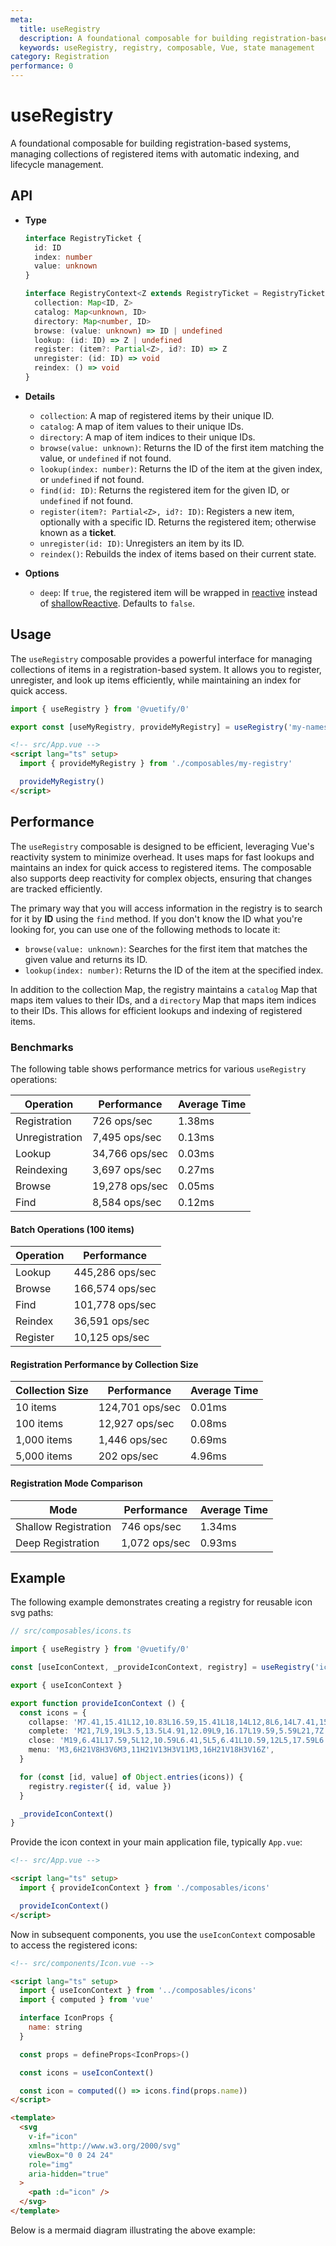 ```yaml
---
meta:
  title: useRegistry
  description: A foundational composable for building registration-based systems, managing collections of registered items with automatic indexing, and lifecycle management.
  keywords: useRegistry, registry, composable, Vue, state management
category: Registration
performance: 0
---
```


<script setup>
  import Mermaid from '@/components/Mermaid.vue'
</script>

# useRegistry

A foundational composable for building registration-based systems, managing collections of registered items with automatic indexing, and lifecycle management.

## API

- **Type**

  ```ts
  interface RegistryTicket {
    id: ID
    index: number
    value: unknown
  }

  interface RegistryContext<Z extends RegistryTicket = RegistryTicket> {
    collection: Map<ID, Z>
    catalog: Map<unknown, ID>
    directory: Map<number, ID>
    browse: (value: unknown) => ID | undefined
    lookup: (id: ID) => Z | undefined
    register: (item?: Partial<Z>, id?: ID) => Z
    unregister: (id: ID) => void
    reindex: () => void
  }
  ```
- **Details**

  - `collection`: A map of registered items by their unique ID.
  - `catalog`: A map of item values to their unique IDs.
  - `directory`: A map of item indices to their unique IDs.
  - `browse(value: unknown)`: Returns the ID of the first item matching the value, or `undefined` if not found.
  - `lookup(index: number)`: Returns the ID of the item at the given index, or `undefined` if not found.
  - `find(id: ID)`: Returns the registered item for the given ID, or `undefined` if not found.
  - `register(item?: Partial<Z>, id?: ID)`: Registers a new item, optionally with a specific ID. Returns the registered item; otherwise known as a **ticket**.
  - `unregister(id: ID)`: Unregisters an item by its ID.
  - `reindex()`: Rebuilds the index of items based on their current state.

- **Options**

  - `deep`: If `true`, the registered item will be wrapped in [reactive](https://vuejs.org/api/reactivity-core.html#reactive) instead of [shallowReactive](https://vuejs.org/api/reactivity-advanced.html#shallowreactive). Defaults to `false`.

## Usage

The `useRegistry` composable provides a powerful interface for managing collections of items in a registration-based system. It allows you to register, unregister, and look up items efficiently, while maintaining an index for quick access.

```ts
import { useRegistry } from '@vuetify/0'

export const [useMyRegistry, provideMyRegistry] = useRegistry('my-namespace')
```

```html
<!-- src/App.vue -->
<script lang="ts" setup>
  import { provideMyRegistry } from './composables/my-registry'

  provideMyRegistry()
</script>
```

## Performance

The `useRegistry` composable is designed to be efficient, leveraging Vue's reactivity system to minimize overhead. It uses maps for fast lookups and maintains an index for quick access to registered items. The composable also supports deep reactivity for complex objects, ensuring that changes are tracked efficiently.

The primary way that you will access information in the registry is to search for it by **ID** using the `find` method. If you don't know the ID what you're looking for, you can use one of the following methods to locate it:

- `browse(value: unknown)`: Searches for the first item that matches the given value and returns its ID.
- `lookup(index: number)`: Returns the ID of the item at the specified index.

In addition to the collection Map, the registry maintains a `catalog` Map that maps item values to their IDs, and a `directory` Map that maps item indices to their IDs. This allows for efficient lookups and indexing of registered items.

### Benchmarks

The following table shows performance metrics for various `useRegistry` operations:

| Operation | Performance | Average Time |
|-----------|-------------|--------------|
| Registration | 726 ops/sec | 1.38ms |
| Unregistration | 7,495 ops/sec | 0.13ms |
| Lookup | 34,766 ops/sec | 0.03ms |
| Reindexing | 3,697 ops/sec | 0.27ms |
| Browse | 19,278 ops/sec | 0.05ms |
| Find | 8,584 ops/sec | 0.12ms |

#### Batch Operations (100 items)

| Operation | Performance |
|-----------|-------------|
| Lookup | 445,286 ops/sec |
| Browse | 166,574 ops/sec |
| Find | 101,778 ops/sec |
| Reindex | 36,591 ops/sec |
| Register | 10,125 ops/sec |

#### Registration Performance by Collection Size

| Collection Size | Performance | Average Time |
|-----------------|-------------|--------------|
| 10 items | 124,701 ops/sec | 0.01ms |
| 100 items | 12,927 ops/sec | 0.08ms |
| 1,000 items | 1,446 ops/sec | 0.69ms |
| 5,000 items | 202 ops/sec | 4.96ms |

#### Registration Mode Comparison

| Mode | Performance | Average Time |
|------|-------------|--------------|
| Shallow Registration | 746 ops/sec | 1.34ms |
| Deep Registration | 1,072 ops/sec | 0.93ms |

## Example

The following example demonstrates creating a registry for reusable icon svg paths:

```ts
// src/composables/icons.ts

import { useRegistry } from '@vuetify/0'

const [useIconContext, _provideIconContext, registry] = useRegistry('icons')

export { useIconContext }

export function provideIconContext () {
  const icons = {
    collapse: 'M7.41,15.41L12,10.83L16.59,15.41L18,14L12,8L6,14L7.41,15.41Z',
    complete: 'M21,7L9,19L3.5,13.5L4.91,12.09L9,16.17L19.59,5.59L21,7Z',
    close: 'M19,6.41L17.59,5L12,10.59L6.41,5L5,6.41L10.59,12L5,17.59L6.41,19L12,13.41L17.59,19L19,17.59L13.41,12L19,6.41Z',
    menu: 'M3,6H21V8H3V6M3,11H21V13H3V11M3,16H21V18H3V16Z',
  }

  for (const [id, value] of Object.entries(icons)) {
    registry.register({ id, value })
  }

  _provideIconContext()
}
```

Provide the icon context in your main application file, typically `App.vue`:


```html
<!-- src/App.vue -->

<script lang="ts" setup>
  import { provideIconContext } from './composables/icons'

  provideIconContext()
</script>
```

Now in subsequent components, you use the `useIconContext` composable to access the registered icons:

```html
<!-- src/components/Icon.vue -->

<script lang="ts" setup>
  import { useIconContext } from '../composables/icons'
  import { computed } from 'vue'

  interface IconProps {
    name: string
  }

  const props = defineProps<IconProps>()

  const icons = useIconContext()

  const icon = computed(() => icons.find(props.name))
</script>

<template>
  <svg
    v-if="icon"
    xmlns="http://www.w3.org/2000/svg"
    viewBox="0 0 24 24"
    role="img"
    aria-hidden="true"
  >
    <path :d="icon" />
  </svg>
</template>
```

Below is a mermaid diagram illustrating the above example:

<Mermaid code="
graph TD
    A[icons.ts] --> B(App.vue)
    B(App.vue) --> |provideIconContext| C{v0 Global Context}
    C --> |useIconContext| D(Icon.vue)
    C --> |useIconContext| E(AnotherComponent.vue)
" />
